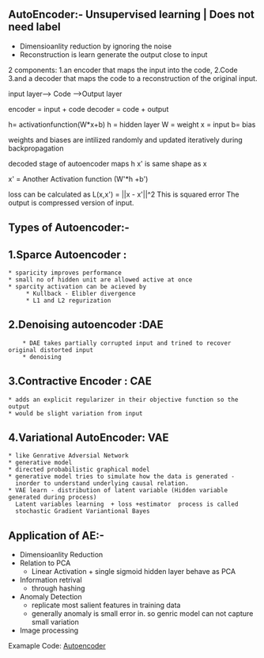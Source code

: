 
AutoEncoder:- Unsupervised learning | Does not need label
------------------
* Dimensioanlity reduction by ignoring the noise 
* Reconstruction is learn generate the output close to input

2 components:
1.an encoder that maps the input into the code, 
2.Code
3.and a decoder that maps the code to a reconstruction of the original input.

input layer--> Code -->Output layer

encoder = input + code
decoder = code + output

h= activationfunction(W*x+b)
 h = hidden layer
 W = weight
 x = input
 b= bias
 
 weights and biases are intilized randomly and updated iteratively during backpropagation
 
 decoded stage of autoencoder maps h 
 x' is same shape as x
  
 x' = Another Activation function (W'*h +b')
 
 loss can be calculated as  L(x,x') = ||x - x'||^2
 This is squared error
  The output is compressed version of input.
 
 Types of Autoencoder:-
 -----------------------------
 1.Sparce Autoencoder :
 -------------------
	* sparicity improves performance
	* small no of hidden unit are allowed active at once
	* sparcity activation can be acieved by 
		 * Kullback - Elibler divergence 
		 * L1 and L2 regurization
	
2.Denoising autoencoder :DAE
------------------
		* DAE takes partially corrupted input and trined to recover original distorted input
		* denoising 

3.Contractive Encoder : CAE
------------------
	* adds an explicit regularizer in their objective function so the output 
	* would be slight variation from input

4.Variational AutoEncoder: VAE
---------------
	* like Genrative Adversial Network
	* generative model
	* directed probabilistic graphical model
	* generative model tries to simulate how the data is generated - 
	  inorder to understand underlying causal relation.
	* VAE learn - distribution of latent variable (Hidden variable generated during process)
	  Latent variables learning  + loss +estimator  process is called 
	  stochastic Gradient Variantional Bayes
	
Application of AE:-
---------------
* Dimensioanlity Reduction
* Relation to PCA
	* Linear Activation  + single sigmoid hidden layer behave as PCA
* Information retrival
	* through hashing  
* Anomaly Detection 
	* replicate  most salient features in training data 
	* generally anomaly is small error in. so genric model can not capture small variation
* Image processing 	
		
 Examaple Code: [Autoencoder](https://github.com/soumya-mishra/Python-ML/blob/master/Autoencoder.ipynb)
